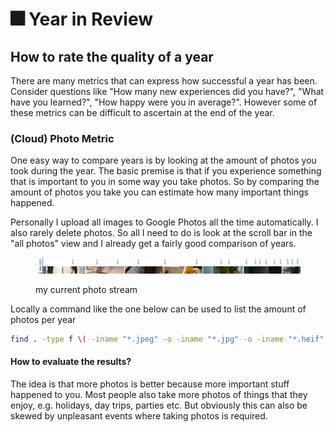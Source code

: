 # 🎆 Year in Review

## How to rate the quality of a year

There are many metrics that can express how successful a year has been. Consider questions like "How many new experiences did you have?", "What have you learned?", "How happy were you in average?". However some of these metrics can be difficult to ascertain at the end of the year.

### (Cloud) Photo Metric

One easy way to compare years is by looking at the amount of photos you took during the year. The basic premise is that if you experience something that is important to you in some way you take photos. So by comparing the amount of photos you take you can estimate how many important things happened.

Personally I upload all images to Google Photos all the time automatically. I also rarely delete photos. So all I need to do is look at the scroll bar in the "all photos" view and I already get a fairly good comparison of years.

<div data-full-width="true">

<figure><img src="../.gitbook/assets/Screenshot 2023-09-17 at 18.12.17 (1).png" alt=""><figcaption><p>my current photo stream</p></figcaption></figure>

</div>

Locally a command like the one below can be used to list the amount of photos per year

```bash
find . -type f \( -iname "*.jpeg" -o -iname "*.jpg" -o -iname "*.heif" -o -iname "*.heic" -o -iname "*.png" \) -exec stat -f '%Sm' -t '%Y' {} \; | sort | uniq -c | awk '{ print $2": "$1 }'
```

#### How to evaluate the results?

The idea is that more photos is better because more important stuff happened to you. Most people also take more photos of things that they enjoy, e.g. holidays, day trips, parties etc. But obviously this can also be skewed by unpleasant events where taking photos is required.
